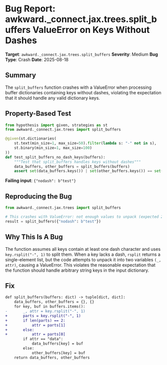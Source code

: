 # Bug Report: awkward._connect.jax.trees.split_buffers ValueError on Keys Without Dashes

**Target**: `awkward._connect.jax.trees.split_buffers`
**Severity**: Medium
**Bug Type**: Crash
**Date**: 2025-08-18

## Summary

The `split_buffers` function crashes with a ValueError when processing buffer dictionaries containing keys without dashes, violating the expectation that it should handle any valid dictionary keys.

## Property-Based Test

```python
from hypothesis import given, strategies as st
from awkward._connect.jax.trees import split_buffers

@given(st.dictionaries(
    st.text(min_size=1, max_size=50).filter(lambda s: "-" not in s),
    st.binary(min_size=1, max_size=100)
))
def test_split_buffers_no_dash_keys(buffers):
    """Test that split_buffers handles keys without dashes"""
    data_buffers, other_buffers = split_buffers(buffers)
    assert set(data_buffers.keys()) | set(other_buffers.keys()) == set(buffers.keys())
```

**Failing input**: `{"nodash": b"test"}`

## Reproducing the Bug

```python
from awkward._connect.jax.trees import split_buffers

# This crashes with ValueError: not enough values to unpack (expected 2, got 1)
result = split_buffers({"nodash": b"test"})
```

## Why This Is A Bug

The function assumes all keys contain at least one dash character and uses `key.rsplit("-", 1)` to split them. When a key lacks a dash, `rsplit` returns a single-element list, but the code attempts to unpack it into two variables `(_, attr)`, causing a ValueError. This violates the reasonable expectation that the function should handle arbitrary string keys in the input dictionary.

## Fix

```diff
def split_buffers(buffers: dict) -> tuple[dict, dict]:
    data_buffers, other_buffers = {}, {}
    for key, buf in buffers.items():
-       _, attr = key.rsplit("-", 1)
+       parts = key.rsplit("-", 1)
+       if len(parts) == 2:
+           attr = parts[1]
+       else:
+           attr = parts[0]
        if attr == "data":
            data_buffers[key] = buf
        else:
            other_buffers[key] = buf
    return data_buffers, other_buffers
```